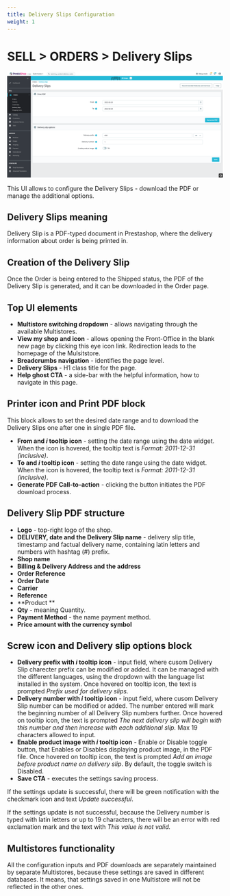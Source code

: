 ```yaml
---
title: Delivery Slips Configuration
weight: 1
---
```


# SELL > ORDERS > Delivery Slips

![Delivery Slips UI](static/img/orders-delivery-slips.png)

This UI allows to configure the Delivery Slips - download the PDF or manage the additional options.

## Delivery Slips meaning

Delivery Slip is a PDF-typed document in Prestashop, where the delivery information about order is being printed in. 

## Creation of the Delivery Slip

Once the Order is being entered to the Shipped status, the PDF of the Delivery Slip is generated, and it can be downloaded in the Order page. 

## Top UI elements

- **Multistore switching dropdown** - allows navigating through the available Multistores.
- **View my shop and icon** - allows opening the Front-Office in the blank new page by clicking this eye icon link. Redirection leads to the homepage of the Mulsitstore.
- **Breadcrumbs navigation** - identifies the page level.
- **Delivery Slips** - H1 class title for the page.
- **Help ghost CTA** - a side-bar with the helpful information, how to navigate in this page.

## Printer icon and Print PDF block

This block allows to set the desired date range and to download the Delivery Slips one after one in single PDF file.

- **From and _i_ tooltip icon** - setting the date range using the date widget. When the icon is hovered, the tooltip text is _Format: 2011-12-31 (inclusive)_.
- **To and _i_ tooltip icon** - setting the date range using the date widget. When the icon is hovered, the tooltip text is _Format: 2011-12-31 (inclusive)_.
- **Generate PDF Call-to-action** - clicking the button initiates the PDF download process.

## Delivery Slip PDF structure

- **Logo** - top-right logo of the shop.
- **DELIVERY, date and the Delivery Slip name** - delivery slip title, timestamp and factual delivery name, containing latin letters and numbers with hashtag (#) prefix.
- **Shop name**
- **Billing & Delivery Address and the address**
- **Order Reference**
- **Order Date**
- **Carrier**
- **Reference**
- **Product **
- **Qty** - meaning Quantity.
- **Payment Method** - the name payment method.
- **Price amount with the currency symbol**

## Screw icon and Delivery slip options block

- **Delivery prefix with _i_ tooltip icon** - input field, where cusom Delivery Slip charecter prefix can be modified or added. It can be managed with the different languages, using the dropdown with the language list installed in the system. Once hovered on tooltip icon, the text is prompted _Prefix used for delivery slips._
- **Delivery number with _i_ tooltip icon** - input field, where cusom Delivery Slip number can be modified or added. The number entered will mark the beginning number of all Delivery Slip numbers further. Once hovered on tooltip icon, the text is prompted _The next delivery slip will begin with this number and then increase with each additional slip._ Max 19 characters allowed to input.
- **Enable product image with _i_ tooltip icon** - Enable or Disable toggle button, that Enables or Disables displaying product image, in the PDF file. Once hovered on tooltip icon, the text is prompted _Add an image before product name on delivery slip_. By default, the toggle switch is Disabled.
- **Save CTA** - executes the settings saving process.

If the settings update is successful, there will be green notification with the checkmark icon and text _Update successful_.

If the settings update is not successful, because the Delivery number is typed with latin letters or up to 19 characters, there will be an error with red exclamation mark and the text with _This value is not valid._

## Multistores functionality

All the configuration inputs and PDF downloads are separately maintained by separate Multistores, because these settings are saved in different databases. It means, that settings saved in one Multistore will not be reflected in the other ones.
